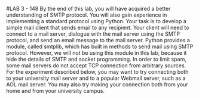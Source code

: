 #LAB 3 - 148
By the end of this lab, you will have acquired a better understanding of SMTP protocol. You will also
gain experience in implementing a standard protocol using Python.
Your task is to develop a simple mail client that sends email to any recipient. Your client will need to
connect to a mail server, dialogue with the mail server using the SMTP protocol, and send an email
message to the mail server. Python provides a module, called smtplib, which has built in methods to send
mail using SMTP protocol. However, we will not be using this module in this lab, because it hide the
details of SMTP and socket programming.
In order to limit spam, some mail servers do not accept TCP connection from arbitrary sources. For the
experiment described below, you may want to try connecting both to your university mail server and to a
popular Webmail server, such as a AOL mail server. You may also try making your connection both from
your home and from your university campus.